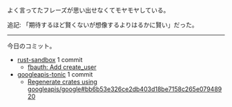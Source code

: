 よく言ってたフレーズが思い出せなくてモヤモヤしている。

追記: 「期待するほど賢くないが想像するよりはるかに賢い」だった。

---

今日のコミット。

- [rust-sandbox](https://github.com/bouzuya/rust-sandbox) 1 commit
  - [fbauth: Add create_user](https://github.com/bouzuya/rust-sandbox/commit/ea42d6d87c68f5229ff8a2a4faa799b615bb4fb0)
- [googleapis-tonic](https://github.com/bouzuya/googleapis-tonic) 1 commit
  - [Regenerate crates using googleapis/google#bb6b53e326ce2db403d18be7158c265e07948920](https://github.com/bouzuya/googleapis-tonic/commit/cdbd907d84e0e74fc307aee0568d985e2626aeaa)

